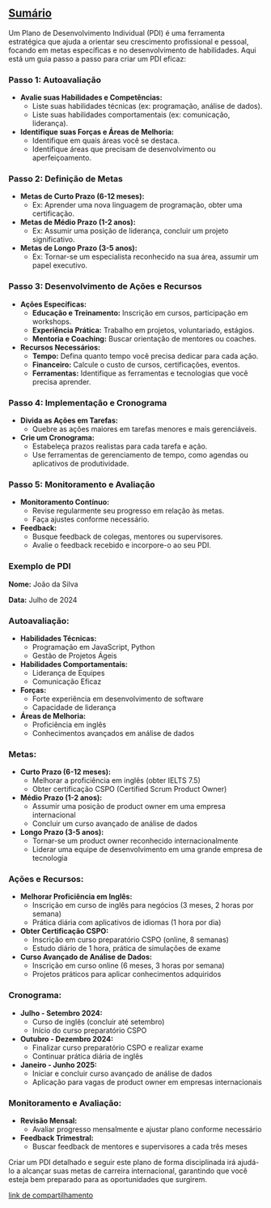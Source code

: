 ## [Sumário](<https://maksoud.github.io/Sumário>)


Um Plano de Desenvolvimento Individual (PDI) é uma ferramenta estratégica que ajuda a orientar seu crescimento profissional e pessoal, focando em metas específicas e no desenvolvimento de habilidades. Aqui está um guia passo a passo para criar um PDI eficaz:

### Passo 1: Autoavaliação

- **Avalie suas Habilidades e Competências:**
    - Liste suas habilidades técnicas (ex: programação, análise de dados).
    - Liste suas habilidades comportamentais (ex: comunicação, liderança).
- **Identifique suas Forças e Áreas de Melhoria:**
    - Identifique em quais áreas você se destaca.
    - Identifique áreas que precisam de desenvolvimento ou aperfeiçoamento.

### Passo 2: Definição de Metas

- **Metas de Curto Prazo (6-12 meses):**
    - Ex: Aprender uma nova linguagem de programação, obter uma certificação.
- **Metas de Médio Prazo (1-2 anos):**
    - Ex: Assumir uma posição de liderança, concluir um projeto significativo.
- **Metas de Longo Prazo (3-5 anos):**
    - Ex: Tornar-se um especialista reconhecido na sua área, assumir um papel executivo.

### Passo 3: Desenvolvimento de Ações e Recursos

- **Ações Específicas:**
    - **Educação e Treinamento:** Inscrição em cursos, participação em workshops.
    - **Experiência Prática:** Trabalho em projetos, voluntariado, estágios.
    - **Mentoria e Coaching:** Buscar orientação de mentores ou coaches.
- **Recursos Necessários:**
    - **Tempo:** Defina quanto tempo você precisa dedicar para cada ação.
    - **Financeiro:** Calcule o custo de cursos, certificações, eventos.
    - **Ferramentas:** Identifique as ferramentas e tecnologias que você precisa aprender.

### Passo 4: Implementação e Cronograma

- **Divida as Ações em Tarefas:**
    - Quebre as ações maiores em tarefas menores e mais gerenciáveis.
- **Crie um Cronograma:**
    - Estabeleça prazos realistas para cada tarefa e ação.
    - Use ferramentas de gerenciamento de tempo, como agendas ou aplicativos de produtividade.

### Passo 5: Monitoramento e Avaliação

- **Monitoramento Contínuo:**
    - Revise regularmente seu progresso em relação às metas.
    - Faça ajustes conforme necessário.
- **Feedback:**
    - Busque feedback de colegas, mentores ou supervisores.
    - Avalie o feedback recebido e incorpore-o ao seu PDI.

### Exemplo de PDI

**Nome:** João da Silva

**Data:** Julho de 2024

### **Autoavaliação:**

- **Habilidades Técnicas:**
    - Programação em JavaScript, Python
    - Gestão de Projetos Ágeis
- **Habilidades Comportamentais:**
    - Liderança de Equipes
    - Comunicação Eficaz
- **Forças:**
    - Forte experiência em desenvolvimento de software
    - Capacidade de liderança
- **Áreas de Melhoria:**
    - Proficiência em inglês
    - Conhecimentos avançados em análise de dados

### **Metas:**

- **Curto Prazo (6-12 meses):**
    - Melhorar a proficiência em inglês (obter IELTS 7.5)
    - Obter certificação CSPO (Certified Scrum Product Owner)
- **Médio Prazo (1-2 anos):**
    - Assumir uma posição de product owner em uma empresa internacional
    - Concluir um curso avançado de análise de dados
- **Longo Prazo (3-5 anos):**
    - Tornar-se um product owner reconhecido internacionalmente
    - Liderar uma equipe de desenvolvimento em uma grande empresa de tecnologia

### **Ações e Recursos:**

- **Melhorar Proficiência em Inglês:**
    - Inscrição em curso de inglês para negócios (3 meses, 2 horas por semana)
    - Prática diária com aplicativos de idiomas (1 hora por dia)
- **Obter Certificação CSPO:**
    - Inscrição em curso preparatório CSPO (online, 8 semanas)
    - Estudo diário de 1 hora, prática de simulações de exame
- **Curso Avançado de Análise de Dados:**
    - Inscrição em curso online (6 meses, 3 horas por semana)
    - Projetos práticos para aplicar conhecimentos adquiridos

### **Cronograma:**

- **Julho - Setembro 2024:**
    - Curso de inglês (concluir até setembro)
    - Início do curso preparatório CSPO
- **Outubro - Dezembro 2024:**
    - Finalizar curso preparatório CSPO e realizar exame
    - Continuar prática diária de inglês
- **Janeiro - Junho 2025:**
    - Iniciar e concluir curso avançado de análise de dados
    - Aplicação para vagas de product owner em empresas internacionais

### **Monitoramento e Avaliação:**

- **Revisão Mensal:**
    - Avaliar progresso mensalmente e ajustar plano conforme necessário
- **Feedback Trimestral:**
    - Buscar feedback de mentores e supervisores a cada três meses

Criar um PDI detalhado e seguir este plano de forma disciplinada irá ajudá-lo a alcançar suas metas de carreira internacional, garantindo que você esteja bem preparado para as oportunidades que surgirem.

[link de compartilhamento](<https://maksoud.github.io/Job%20Prep/Criando%20um%20PDI>)
